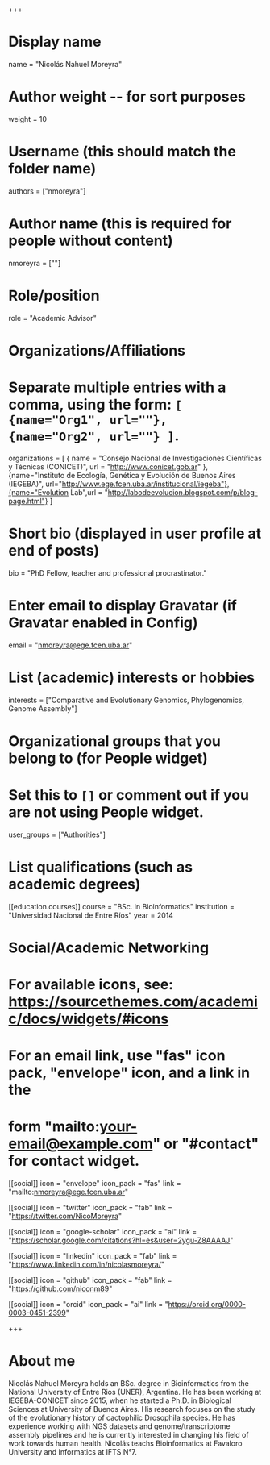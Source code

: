 +++
# Display name
name = "Nicolás Nahuel Moreyra"

# Author weight -- for sort purposes
weight = 10

# Username (this should match the folder name)
authors = ["nmoreyra"]

# Author name (this is required for people without content)
nmoreyra = [""]

# Role/position
role = "Academic Advisor"

# Organizations/Affiliations
#   Separate multiple entries with a comma, using the form: `[ {name="Org1", url=""}, {name="Org2", url=""} ]`.
organizations = [ { name = "Consejo Nacional de Investigaciones Científicas y Técnicas (CONICET)", url = "http://www.conicet.gob.ar" }, {name="Instituto de Ecología, Genética y Evolución de Buenos Aires (IEGEBA)", url="http://www.ege.fcen.uba.ar/institucional/iegeba"},{name="Evolution Lab",url = "http://labodeevolucion.blogspot.com/p/blog-page.html"} ]

# Short bio (displayed in user profile at end of posts)
bio = "PhD Fellow, teacher and professional procrastinator."

# Enter email to display Gravatar (if Gravatar enabled in Config)
email = "nmoreyra@ege.fcen.uba.ar"

# List (academic) interests or hobbies
interests = ["Comparative and Evolutionary Genomics, Phylogenomics, Genome Assembly"]

# Organizational groups that you belong to (for People widget)
#   Set this to `[]` or comment out if you are not using People widget.
user_groups = ["Authorities"]

# List qualifications (such as academic degrees)
[[education.courses]]
  course = "BSc. in Bioinformatics"
  institution = "Universidad Nacional de Entre Ríos"
  year = 2014


# Social/Academic Networking
# For available icons, see: https://sourcethemes.com/academic/docs/widgets/#icons
#   For an email link, use "fas" icon pack, "envelope" icon, and a link in the
#   form "mailto:your-email@example.com" or "#contact" for contact widget.

[[social]]
  icon = "envelope"
  icon_pack = "fas"
  link = "mailto:nmoreyra@ege.fcen.uba.ar"

[[social]]
  icon = "twitter"
  icon_pack = "fab"
  link = "https://twitter.com/NicoMoreyra"

[[social]]
  icon = "google-scholar"
  icon_pack = "ai"
  link = "https://scholar.google.com/citations?hl=es&user=2ygu-Z8AAAAJ"

[[social]]
  icon = "linkedin"
  icon_pack = "fab"
  link = "https://www.linkedin.com/in/nicolasmoreyra/"

[[social]]
  icon = "github"
  icon_pack = "fab"
  link = "https://github.com/niconm89"

[[social]]
  icon = "orcid"
  icon_pack = "ai"
  link = "https://orcid.org/0000-0003-0451-2399"

+++

# About me 

Nicolás Nahuel Moreyra holds an BSc. degree in Bioinformatics from the National University of Entre Rios (UNER), Argentina. He has been working at IEGEBA-CONICET since 2015, when he started a Ph.D. in Biological Sciences at University of Buenos Aires. His research focuses on the study of the evolutionary history of cactophilic Drosophila species. He has experience working with NGS datasets and genome/transcriptome assembly pipelines and he is currently interested in changing his field of work towards human health. Nicolás teachs Bioinformatics at Favaloro University and Informatics at IFTS N°7.
